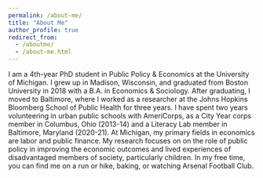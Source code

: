 ```yaml
---
permalink: /about-me/
title: "About Me"
author_profile: true
redirect_from: 
  - /aboutme/
  - /about-me.html
---
```


I am a 4th-year PhD student in Public Policy & Economics at the University of Michigan. I grew up in Madison, Wisconsin, and graduated from Boston University in 2018 with a B.A. in Economics & Sociology. After graduating, I moved to Baltimore, where I worked as a researcher at the Johns Hopkins Bloomberg School of Public Health for three years. I have spent two years volunteering in urban public schools with AmeriCorps, as a City Year corps member in Columbus, Ohio (2013-14) and a Literacy Lab member in Baltimore, Maryland (2020-21). At Michigan, my primary fields in economics are labor and public finance. My research focuses on on the role of public policy in improving the economic outcomes and lived experiences of disadvantaged members of society, particularly children. In my free time, you can find me on a run or hike, baking, or watching Arsenal Football Club. 

